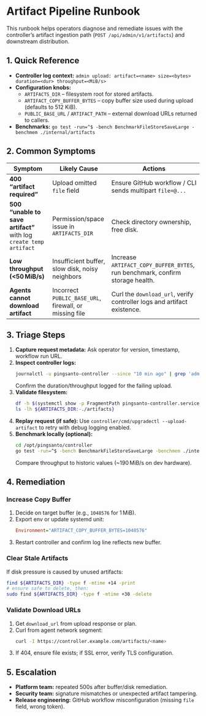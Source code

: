 # Artifact Pipeline Runbook

This runbook helps operators diagnose and remediate issues with the controller’s artifact ingestion path (`POST /api/admin/v1/artifacts`) and downstream distribution.

## 1. Quick Reference
- **Controller log context:** `admin upload: artifact=<name> size=<bytes> duration=<dur> throughput=<MiB/s>`
- **Configuration knobs:**
  - `ARTIFACTS_DIR` – filesystem root for stored artifacts.
  - `ARTIFACT_COPY_BUFFER_BYTES` – copy buffer size used during upload (defaults to 512 KiB).
  - `PUBLIC_BASE_URL` / `ARTIFACT_PATH` – external download URLs returned to callers.
- **Benchmarks:** `go test -run=^$ -bench BenchmarkFileStoreSaveLarge -benchmem ./internal/artifacts`

## 2. Common Symptoms
| Symptom | Likely Cause | Actions |
| --- | --- | --- |
| **400 “artifact required”** | Upload omitted `file` field | Ensure GitHub workflow / CLI sends multipart `file=@...` |
| **500 “unable to save artifact”** with log `create temp artifact` | Permission/space issue in `ARTIFACTS_DIR` | Check directory ownership, free disk. |
| **Low throughput (<50 MiB/s)** | Insufficient buffer, slow disk, noisy neighbors | Increase `ARTIFACT_COPY_BUFFER_BYTES`, run benchmark, confirm storage health. |
| **Agents cannot download artifact** | Incorrect `PUBLIC_BASE_URL`, firewall, or missing file | Curl the `download_url`, verify controller logs and artifact existence. |

## 3. Triage Steps
1. **Capture request metadata:** Ask operator for version, timestamp, workflow run URL.
2. **Inspect controller logs:**
   ```bash
   journalctl -u pingsanto-controller --since "10 min ago" | grep 'admin upload'
   ```
   Confirm the duration/throughput logged for the failing upload.
3. **Validate filesystem:**
   ```bash
   df -h $(systemctl show -p FragmentPath pingsanto-controller.service | cut -d= -f2)
   ls -lh ${ARTIFACTS_DIR:-./artifacts}
   ```
4. **Replay request (if safe):** Use `controller/cmd/upgradectl --upload-artifact` to retry with debug logging enabled.
5. **Benchmark locally (optional):**
   ```bash
   cd /opt/pingsanto/controller
   go test -run=^$ -bench BenchmarkFileStoreSaveLarge -benchmem ./internal/artifacts
   ```
   Compare throughput to historic values (~190 MiB/s on dev hardware).

## 4. Remediation
### Increase Copy Buffer
1. Decide on target buffer (e.g., `1048576` for 1 MiB).
2. Export env or update systemd unit:
   ```ini
   Environment="ARTIFACT_COPY_BUFFER_BYTES=1048576"
   ```
3. Restart controller and confirm log line reflects new buffer.

### Clear Stale Artifacts
If disk pressure is caused by unused artifacts:
```bash
find ${ARTIFACTS_DIR} -type f -mtime +14 -print
# ensure safe to delete, then:
sudo find ${ARTIFACTS_DIR} -type f -mtime +30 -delete
```

### Validate Download URLs
1. Get `download_url` from upload response or plan.
2. Curl from agent network segment:
   ```bash
   curl -I https://controller.example.com/artifacts/<name>
   ```
3. If 404, ensure file exists; if SSL error, verify TLS configuration.

## 5. Escalation
- **Platform team:** repeated 500s after buffer/disk remediation.
- **Security team:** signature mismatches or unexpected artifact tampering.
- **Release engineering:** GitHub workflow misconfiguration (missing `file` field, wrong token).
